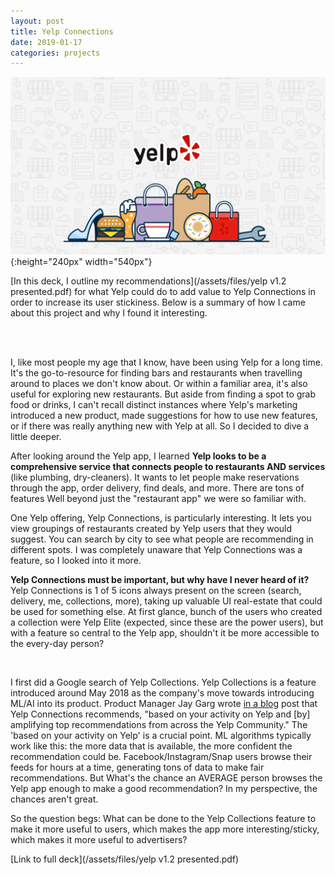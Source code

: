 ```yaml
---
layout: post
title: Yelp Connections
date: 2019-01-17
categories: projects
---
```


![](/assets/images/yelp_og_image.png){:height="240px" width="540px"}



[In this deck, I outline my recommendations](/assets/files/yelp v1.2 presented.pdf) for what Yelp could do to add value to Yelp Connections in order to increase its user stickiness. Below is a summary of how I came about this project and why I found it interesting.

<br>
<br>

I, like most people my age that I know, have been using Yelp for a long time. It's the go-to-resource for finding bars and restaurants when travelling around to places we don't know about. Or within a familiar area, it's also useful for exploring new restaurants. But aside from finding a spot to grab food or drinks, I can't recall distinct instances where Yelp's marketing introduced a new product, made suggestions for how to use new features, or if there was really anything new with Yelp at all. So I decided to dive a little deeper.

After looking around the Yelp app, I learned **Yelp looks to be a comprehensive service that connects people to restaurants AND services** (like plumbing, dry-cleaners). It wants to let people make reservations through the app, order delivery, find deals, and more. There are tons of features Well beyond just the "restaurant app" we were so familiar with.

One Yelp offering, Yelp Connections, is particularly interesting. It lets you view groupings of restaurants created by Yelp users that they would suggest. You can search by city to see what people are recommending in different spots. I was completely unaware that Yelp Connections was a feature, so I looked into it more.

**Yelp Connections must be important, but why have I never heard of it?** Yelp Connections is 1 of 5 icons always present on the screen (search, delivery, me, collections, more), taking up valuable UI real-estate that could be used for something else. At first glance, bunch of the users who created a collection were Yelp Elite (expected, since these are the power users), but with a feature so central to the Yelp app, shouldn't it be more accessible to the every-day person?

<br>

I first did a Google search of Yelp Collections. Yelp Collections is a feature introduced around May 2018 as the company's move towards introducing ML/AI into its product. Product Manager Jay Garg wrote [in a blog](https://www.digitaltrends.com/social-media/yelp-collections-announced/) post that Yelp Connections recommends, "based on your activity on Yelp and [by] amplifying top recommendations from across the Yelp Community." The 'based on your activity on Yelp' is a crucial point. ML algorithms typically work like this: the more data that is available, the more confident the recommendation could be. Facebook/Instagram/Snap users browse their feeds for hours at a time, generating tons of data to make fair recommendations. But What's the chance an AVERAGE person browses the Yelp app enough to make a good recommendation? In my perspective, the chances aren't great.

So the question begs: What can be done to the Yelp Collections feature to make it more useful to users, which makes the app more interesting/sticky, which makes it more useful to advertisers?


[Link to full deck](/assets/files/yelp v1.2 presented.pdf)
<br>
<br>
